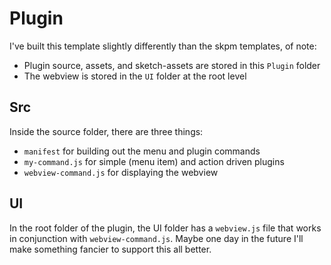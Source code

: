 # Plugin

I've built this template slightly differently than the skpm templates, of note:

- Plugin source, assets, and sketch-assets are stored in this `Plugin` folder
- The webview is stored in the `UI` folder at the root level

## Src

Inside the source folder, there are three things:

- `manifest` for building out the menu and plugin commands
- `my-command.js` for simple (menu item) and action driven plugins
- `webview-command.js` for displaying the webview

## UI

In the root folder of the plugin, the UI folder has a `webview.js` file that works in conjunction with `webview-command.js`. Maybe one day in the future I'll make something fancier to support this all better.
